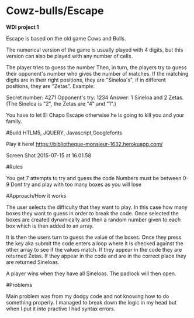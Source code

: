 # Cowz-bulls/Escape
**WDI project 1**

Escape is based on the old game Cows and Bulls.

The numerical version of the game is usually played with 4 digits, but this version can also be played with any number of cells.

The player tries to guess the number  Then, in turn, the players try to guess their opponent's number who gives the number of matches. If the matching digits are in their right positions, they are "Sineloa's", if in different positions, they are "Zetas". Example:

Secret number: 4271
Opponent's try: 1234
Answer: 1 Sineloa and 2 Zetas. (The Sineloa is "2", the Zetas are "4" and "1".)

You have to let El Chapo Escape otherwise he is going to kill you and your family.

#Build
HTLM5, JQUERY, Javascript,Googlefonts


Play it here! https://bibliotheque-monsieur-1632.herokuapp.com/

Screen Shot 2015-07-15 at 16.01.58


#Rules

You get 7 attempts to try and guess the code
Numbers must be between 0-9
Dont try and play with too many boxes as you will lose

#Approach/How it works

The user selects the difficulty that they want to play.  In this case how many boxes they want to guess in order to break the code.  Once selected the boxes are created dynamically and then a random number given to each box which is then added to an array.

It is then the users turn to guess the value of the boxes.  Once they press the key aka submit the code enters a loop where it is checked against the other array to see if the values match.  If they appear in the code they are returned Zetas.  If they appear in the code and are in the correct place they are returned Sineloas.  

A player wins when they have all Sineloas.  The padlock will then open.

#Problems

Main problem was from my dodgy code and not knowing how to do something properly.  I managed to break down the logic in my head but when I put it into practive I had syntax errors.

